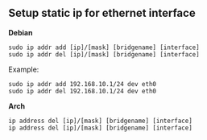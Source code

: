 

## Setup static ip for ethernet interface

**Debian**

```
sudo ip addr add [ip]/[mask] [bridgename] [interface]
sudo ip addr del [ip]/[mask] [bridgename] [interface]
```

Example: 
```
sudo ip addr add 192.168.10.1/24 dev eth0
sudo ip addr del 192.168.10.1/24 dev eth0
```

**Arch**

```
ip address del [ip]/[mask] [bridgename] [interface]
ip address del [ip]/[mask] [bridgename] [interface]
```
